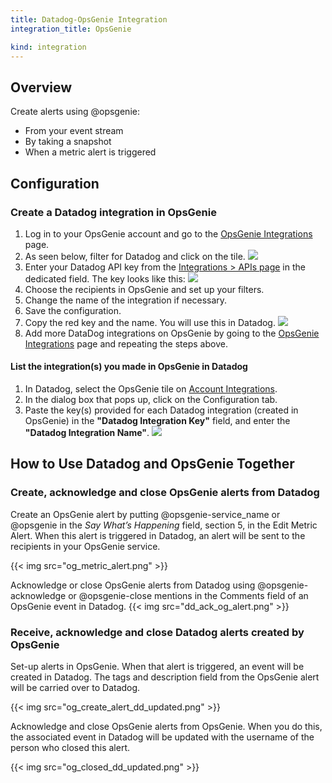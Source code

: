 ```yaml
---
title: Datadog-OpsGenie Integration
integration_title: OpsGenie

kind: integration
---
```


## Overview


Create alerts using @opsgenie:

  * From your event stream
  * By taking a snapshot
  * When a metric alert is triggered

## Configuration


### Create a Datadog integration in OpsGenie

  1. Log in to your OpsGenie account and go to the [OpsGenie Integrations][1] page.
  2. As seen below, filter for Datadog and click on the tile.
![][2]
  3. Enter your Datadog API key from the [Integrations > APIs page][3] in the dedicated field. The key looks like this:
![][4]
  4. Choose the recipients in OpsGenie and set up your filters.
  5. Change the name of the integration if necessary.
  6. Save the configuration.
  7. Copy the red key and the name. You will use this in Datadog.
![][5]
  8. Add more DataDog integrations on OpsGenie by going to the [OpsGenie Integrations][1] page and repeating the steps above.

#### List the integration(s) you made in OpsGenie in Datadog

  1. In Datadog, select the OpsGenie tile on [Account Integrations][6].
  2. In the dialog box that pops up, click on the Configuration tab.
  3. Paste the key(s) provided for each Datadog integration (created in OpsGenie) in the **"Datadog Integration Key"** field, and enter the **"Datadog Integration Name"**.
![][7]




## How to Use Datadog and OpsGenie Together

### Create, acknowledge and close OpsGenie alerts from Datadog

Create an OpsGenie alert by putting @opsgenie-service_name or @opsgenie in the *Say What’s Happening* field, section 5, in the Edit Metric Alert. When this alert is triggered in Datadog, an alert will be sent to the recipients in your OpsGenie service.

{{< img src="og_metric_alert.png" >}}

Acknowledge or close OpsGenie alerts from Datadog using @opsgenie-acknowledge or @opsgenie-close mentions in the Comments field of an OpsGenie event in Datadog.
{{< img src="dd_ack_og_alert.png" >}}

### Receive, acknowledge and close Datadog alerts created by OpsGenie

Set-up alerts in OpsGenie. When that alert is triggered, an event will be created in Datadog. The tags and description field from the OpsGenie alert will be carried over to Datadog.

{{< img src="og_create_alert_dd_updated.png" >}}

Acknowledge and close OpsGenie alerts from OpsGenie. When you do this, the associated event in Datadog will be updated with the username of the person who closed this alert.

{{< img src="og_closed_dd_updated.png" >}}


[1]: https://www.opsgenie.com/integration/index
[2]: /static/images/opsgenie-int-index.png
[3]: https://app.datadoghq.com/account/settings#api
[4]: /static/images/where-is-dd-key.png
[5]: /static/images/opsgenie-add-api-key.png
[6]: https://app.datadoghq.com/account/settings
[7]: /static/images/datadog-add-opsgenie-key.png
